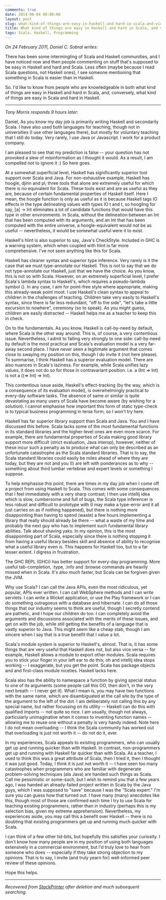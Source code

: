 ```yaml
---
comments: true
date: 2014-06-04 00:00:00
layout: post
slug: what-kind-of-things-are-easy-in-haskell-and-hard-in-scala-and-vice-versa
title: What kind of things are easy in Haskell and hard in Scala, and vice-versa?
tags: Scala, Haskell, Programming
---
```


*On 24 February 2011, Daniel C. Sobral writes:*

There has been some intermingling of Scala and Haskell communities, and I have noticed now and then people commenting on stuff that's supposed to be easy in Haskell and hard and Scala. Less often (maybe because I read Scala questions, not Haskell ones), I see someone mentioning that something in Scala is easier than in Haskell.

So. I'd like to know from people who are knowledgeable in both what kind of things are easy in Haskell and hard in Scala, and, conversely, what kind of things are easy in Scala and hard in Haskell.

----

*Tony Morris responds 9 hours later:*

Daniel, As you know my day job is primarily writing Haskell and secondarily Scala. I have also used both languages for teaching, though not in universities (I use other languages there), but mostly for voluntary teaching that I still do today. Very rarely, I use Java or Javascript. I work for a product company.

I am pleased to see that my prediction is false -- your question has not provoked a slew of misinformation as I thought it would. As a result, I am compelled not to ignore it :) So here goes.

At a somewhat superficial level, Haskell has significantly superior tool support over Scala and Java. For non-exhaustive example, Haskell has hoogle, djinn and pl; three tools that alone are extremely useful for which there is no equivalent for Scala. These tools exist and are as useful as they are, because of certain fundamental properties of Haskell itself. Here I mean, the hoogle function is only as useful as it is because Haskell tags IO effects in the type delineating values with types IO t and t, so hoogling for say, [a] -> Int eliminates a lot of candidate functions that would have this type in other environments. In Scala, without the delineation between an Int that has been computed with its arguments, and an Int that has been computed with the entire universe, a hoogle-equivalent would not be as useful -- nevertheless, it would be somewhat useful were it to exist.

Haskell's hlint is also superior to say, Java's CheckStyle. Included in GHC is a warning system, which when coupled with hlint is far more comprehensive. I've not seen anything like this for Scala.

Haskell has cleaner syntax and superior type inference. Very rarely is it the case that we must type-annotate our Haskell. This is not to say that we do not type-annotate our Haskell, just that we have the choice. As you know, this is not so with Scala. However, on an extremely superficial level, I prefer Scala's lambda syntax to Haskell's, which requires a pseudo-lambda symbol (\). In any case, I aim for point-free style where appropriate, making this already-weak point moot. I use Haskell's clean syntax to appeal to children in the challenges of teaching. Children take very easily to Haskell's syntax, since there is far less redundant, "off to the side", "let's take a little excursion to nowhere", ceremony (so to speak). As you might guess, children are easily distracted -- Haskell helps me as a teacher to keep this in check.

On to the fundamentals. As you know, Haskell is call-by-need by default, where Scala is the other way around. This is, of course, a very contentious issue. Nevertheless, I admit to falling very strongly to one side: call-by-need by default is the most practical and Scala's evaluation model is a very far-away second place. I have never seen a legitimate argument that comes close to swaying my position on this, though I do invite it (not here please). To summarise, I think Haskell has a superior evaluation model. There are also nuances in Scala's laziness. For example, while Scala unifies lazy values, it does not do so for those in contravariant position. i.e. a (Int => Int) is not a ((=> Int) => Int).

This contentious issue aside, Haskell's effect-tracking (by the way, which is a consequence of its evaluation model), is overwhelmingly practical to every-day software tasks. The absence of same or similar is quite devastating as many users of Scala have become aware (by wishing for a solution). I cannot emphasise how important this form of static type-check is to typical business programming in terse form, so I won't try here.

Haskell has far superior library support than Scala and Java. You and I have discussed this before. Scala lacks some of the most fundamental functions in its standard libraries and the higher-level ones are even more scarce. For example, there are fundamental properties of Scala making good library support more difficult (strict evaluation, Java interop), however, neither of these incur such a penalty as to produce what can only be described as an unfortunate catastrophe as the Scala standard libraries. That is to say, the Scala standard libraries could easily be miles ahead of where they are today, but they are not and you (I) are left with ponderances as to why -- something about third lumbar vertebrae and expert levels or something I suppose.

To help emphasise this point, there are times in my day job when I come off a project from using Haskell to Scala. This comes with some consequences that I feel immediately with a very sharp contrast; I then use intellij idea which is slow, cumbersome and full of bugs, the Scala type inferencer is less robust and difficult to prototype with (I may make a type-error and it all just carries on as if nothing happened), but there is nothing more disappointing than having to spend (waste) a few hours implementing a library that really should already be there -- what a waste of my time and probably the next guy who has to implement such fundamental library abilities. Talk about shaving yaks. In my opinion, this is the most disappointing part of Scala, especially since there is nothing stopping it from having a useful library besides skill and absence of ability to recognise what a useful library even is. This happens for Haskell too, but to a far lesser extent. I digress in frustration.

The GHC REPL (GHCi) has better support for every-day programming. More useful tab-completion, :type, :info and :browse commands are heavily missed when in Scala. It's also much faster, but Scala can be forgiven given the JVM.

Why use Scala? I can call the Java APIs, even the most ridiculous, yet popular, APIs ever written. I can call WebSphere methods and I can write servlets. I can write a Wicket application, or use the Play framework or I can do something outragoeus with a database and hibernate. I can do all those things that our industry seems to think are useful, though I secretly contend are pathetic, and I hope our children do too. I can completely avoid the arguments and discussions associated with the merits of these issues, and get on with the job, while still getting the benefits of a language that is vastly superior to Java. This might seem like a cheap stab, though I am sincere when I say that is a true benefit that I value a lot.

Scala's module system is superior to Haskell's, almost. That is, it has some things that are very useful that Haskell does not, but also vice versa -- for example, Haskell allows a module to export other modules. Scala requires you to stick your finger in your left ear to do this; oh and intellij idea stops working -- I exaggerate, but you get the point. Scala has package objects and and first-class module niceties. Haskell lacks here.

Scala also has the ability to namespace a function by giving special status to one of its arguments (some people call this OO, then don't, in the very next breath -- I never get it). What I mean is, you may have two functions with the same name, which are disambiguated at the call site by the type of the argument to the left of the dot. I am deliberately not calling this by any special name, but rather focussing on its utility -- Haskell can do this with qualified imports -- not quite so nice. I am usually, though not always, particularly unimaginative when it comes to inventing function names -- allowing me to reuse one without a penalty is very handy indeed. Note here I do not mean overloading -- I think the Scala community has worked out that overloading is just not worth it -- do not do it, ever.

In my experiences, Scala appeals to existing programmers, who can usually get up and running quicker than with Haskell. In contrast, non-programmers get up and running with Haskell far quicker than with Scala. As a teacher, I used to think this was a great attribute of Scala, then I tried it, then I thought it was just good. Today, I think it is just not worth it -- I have seen too many catastrophes when programmers who are familiar with degenerate problem-solving techniques (ala Java) are handed such things as Scala. Call me pessimistic or some-such, but I wish to remind you that a few years ago, I was handed an already-failed project written in Scala by the Java guys, which I was supposed to "save" because I was the "Scala expert." I'm sure you can guess how that turned out. I have many (many) anecdotes like this, though most of those are confirmed each time I try to use Scala for teaching existing programmers, rather than in industry (perhaps this is my selection bias, given my extreme apprehension). Nevertheless, my experiences aside, you may call this a benefit over Haskell -- there is no doubting that existing programmers get up and running much quicker with Scala.

I can think of a few other tid-bits, but hopefully this satisfies your curiosity. I don't know how many people are in my position of using both languages extensively in a commercial environment, but I'd truly love to hear from someone who does -- especially if they take strong objection to my opinions. That is to say, I invite (and truly yearn for) well-informed peer review of these opinions.

Hope this helps.

----

*Recovered from [StackPrinter](http://www.stackprinter.com/export?service=programmers.stackexchange&question=51245&printer=false&linktohome=true) after deletion and much subsequent searching.*
